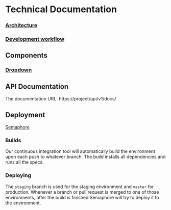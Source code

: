 # Technical Documentation

<!-- Main themes -->
### [Architecture](architecture/README.md)
### [Development workflow](development_workflow.md)

<!-- mostly helpers and stimulus controllers -->
## Components
### [Dropdown](components/dropdown.md)
<!-- ### [Dropdown1](components/dropdown.md) -->


## API Documentation

The documentation URL: https://project/api/v1/docs/

## Deployment
[Semaphore](https://semaphoreci.com/project)

### Builds
Our continuous integration tool will automatically build the environment upon each push to whatever branch.
The build installs all dependencies and runs all the specs.

### Deploying
The `staging` branch is used for the staging environment and `master` for production.
Whenever a branch or pull request is merged to one of those environments, after the build is finished Semaphore will try to deploy it to the environment.


